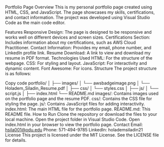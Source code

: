 Portfolio Page
Overview
This is my personal portfolio page created using HTML, CSS, and JavaScript. The page showcases my skills, certifications, and contact information. The project was developed using Visual Studio Code as the main code editor.

Features
Responsive Design: The page is designed to be responsive and works well on different devices and screen sizes.
Certifications Section: Includes information about my certifications, such as AWS Cloud Practitioner.
Contact Information: Provides my email, phone number, and LinkedIn profile link.
Resume Download: A link to view and download my resume in PDF format.
Technologies Used
HTML: For the structure of the webpage.
CSS: For styling and layout.
JavaScript: For interactivity and dynamic content.
Font Awesome: For icons.
Structure
The project structure is as follows:

Copy code
portfolio/
│
├── images/
│   └── awsbadgeimage.png
│   └── Holadem_Siladin_Resume.pdf
│
├── css/
│   └── styles.css
│
├── js/
│   └── script.js
│
├── index.html
└── README.md
images/: Contains images used on the portfolio page and the resume PDF.
css/: Contains the CSS file for styling the page.
js/: Contains JavaScript files for adding interactivity.
index.html: The main HTML file for the portfolio page.
README.md: This README file.
How to Run
Clone the repository or download the files to your local machine.
Open the project folder in Visual Studio Code.
Open index.html in your browser to view the portfolio page.
Contact
Email: hsila001@odu.edu
Phone: 571-494-9785
LinkedIn: holademsiladin21
License
This project is licensed under the MIT License. See the LICENSE file for details.

